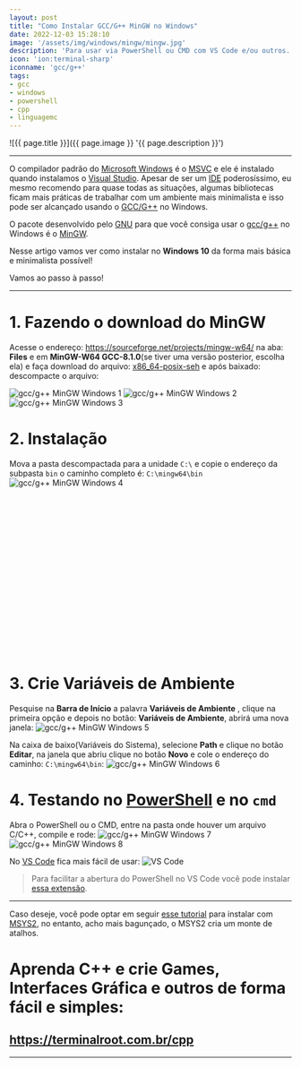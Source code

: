 ```yaml
---
layout: post
title: "Como Instalar GCC/G++ MinGW no Windows"
date: 2022-12-03 15:28:10
image: '/assets/img/windows/mingw/mingw.jpg'
description: 'Para usar via PowerShell ou CMD com VS Code e/ou outros.'
icon: 'ion:terminal-sharp'
iconname: 'gcc/g++'
tags:
- gcc
- windows
- powershell
- cpp
- linguagemc
---
```


![{{ page.title }}]({{ page.image }} '{{ page.description }}')

---

O compilador padrão do [Microsoft Windows](https://terminalroot.com.br/tags#windows) é o [MSVC](https://learn.microsoft.com/en-us/cpp/build/reference/compiler-options?view=msvc-170) e ele é instalado quando instalamos o [Visual Studio](). Apesar de ser um [IDE](https://terminalroot.com.br/2021/12/os-32-melhores-ides-editores-de-texto-para-cpp.html#23-visual-studio) poderosíssimo, eu mesmo recomendo para quase todas as situações, algumas bibliotecas ficam mais práticas de trabalhar com um ambiente mais minimalista e isso pode ser alcançado usando o [GCC/G++](https://terminalroot.com.br/tags#gcc) no Windows.

O pacote desenvolvido pelo [GNU](https://terminalroot.com.br/tags#gnu) para que você consiga usar o [gcc/g++](https://terminalroot.com.br/tags#gcc) no Windows é o [MinGW](https://en.wikipedia.org/wiki/MinGW).

Nesse artigo vamos ver como instalar no **Windows 10** da forma mais básica e minimalista possível!

Vamos ao passo à passo!

---

# 1. Fazendo o download do MinGW
Acesse o endereço: <https://sourceforge.net/projects/mingw-w64/> na aba: **Files** e em **MinGW-W64 GCC-8.1.0**(se tiver uma versão posterior, escolha ela) e faça download do arquivo: 
[x86_64-posix-seh](https://sourceforge.net/projects/mingw-w64/files/Toolchains%20targetting%20Win64/Personal%20Builds/mingw-builds/8.1.0/threads-posix/seh/x86_64-8.1.0-release-posix-seh-rt_v6-rev0.7z) e após baixado: descompacte o arquivo:

![gcc/g++ MinGW Windows 1](/assets/img/windows/mingw/1.png)
![gcc/g++ MinGW Windows 2](/assets/img/windows/mingw/2.png)
![gcc/g++ MinGW Windows 3](/assets/img/windows/mingw/3.png)

# 2. Instalação
Mova a pasta descompactada para a unidade `C:\` e copie o endereço da subpasta `bin` o caminho completo é: `C:\mingw64\bin`
![gcc/g++ MinGW Windows 4](/assets/img/windows/mingw/4.png)


<!-- SQUARE - GAMES ROOT -->
<script async src="//pagead2.googlesyndication.com/pagead/js/adsbygoogle.js"></script>
<ins class="adsbygoogle"
style="display:inline-block;width:336px;height:280px"
data-ad-client="ca-pub-2838251107855362"
data-ad-slot="5351066970"></ins>
<script>
(adsbygoogle = window.adsbygoogle || []).push({});
</script>

# 3. Crie Variáveis de Ambiente 
Pesquise na **Barra de Início** a palavra **Variáveis de Ambiente** , clique na primeira opção e depois no botão: **Variáveis de Ambiente**, abrirá uma nova janela:
![gcc/g++ MinGW Windows 5](/assets/img/windows/mingw/5.png)

Na caixa de baixo(Variáveis do Sistema), selecione **Path** e clique no botão **Editar**, na janela que abriu clique no botão **Novo** e cole o endereço do caminho: `C:\mingw64\bin`:
![gcc/g++ MinGW Windows 6](/assets/img/windows/mingw/6.png)

# 4. Testando no [PowerShell](https://terminalroot.com.br/2021/12/como-instalar-powershell-no-ubuntu-e-primeiros-passos.html) e no `cmd`
Abra o PowerShell ou o CMD, entre na pasta onde houver um arquivo C/C++, compile e rode:
![gcc/g++ MinGW Windows 7](/assets/img/windows/mingw/7.png)
![gcc/g++ MinGW Windows 8](/assets/img/windows/mingw/8.png)

No [VS Code](https://terminalroot.com.br/tags#code) fica mais fácil de usar:
![VS Code](/assets/img/windows/mingw/9.png)
> Para facilitar a abertura do PowerShell no VS Code você pode instalar [essa extensão](https://learn.microsoft.com/pt-br/powershell/scripting/dev-cross-plat/vscode/using-vscode?view=powershell-7.3#install-vs-code-and-the-powershell-extension).

---

Caso deseje, você pode optar em seguir [esse tutorial](https://code.visualstudio.com/docs/cpp/config-mingw) para instalar com [MSYS2](https://www.mingw-w64.org/downloads/#msys2), no entanto, acho mais bagunçado, o MSYS2 cria um monte de atalhos.

# Aprenda C++ e crie Games, Interfaces Gráfica e outros de forma fácil e simples:
## <https://terminalroot.com.br/cpp>

---

